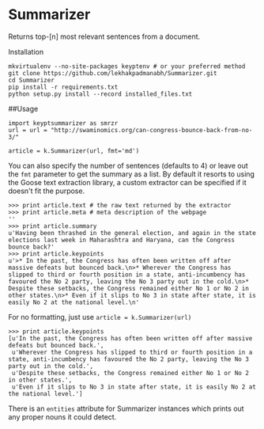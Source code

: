 Summarizer
==========

Returns top-[n] most relevant sentences from a document.


Installation

    mkvirtualenv --no-site-packages keyptenv # or your preferred method
    git clone https://github.com/lekhakpadmanabh/Summarizer.git
    cd Summarizer
    pip install -r requirements.txt
    python setup.py install --record installed_files.txt

##Usage

    import keyptsummarizer as smrzr
    url = url = "http://swaminomics.org/can-congress-bounce-back-from-no-3/"

    article = k.Summarizer(url, fmt='md')

You can also specify the number of sentences (defaults to 4) or leave out the `fmt` parameter to get the summary as a list. By default it resorts to using the Goose text extraction library, a custom extractor can be specified if it doesn't fit the purpose. 

    >>> print article.text # the raw text returned by the extractor
    >>> print article.meta # meta description of the webpage
    ''
    >>> print article.summary
    u'Having been thrashed in the general election, and again in the state elections last week in Maharashtra and Haryana, can the Congress bounce back?'
    >>> print article.keypoints
    u'>* In the past, the Congress has often been written off after massive defeats but bounced back.\n>* Wherever the Congress has slipped to third or fourth position in a state, anti-incumbency has favoured the No 2 party, leaving the No 3 party out in the cold.\n>* Despite these setbacks, the Congress remained either No 1 or No 2 in other states.\n>* Even if it slips to No 3 in state after state, it is easily No 2 at the national level.\n'

For no formatting, just use `article = k.Summarizer(url)`

    >>> print article.keypoints
    [u'In the past, the Congress has often been written off after massive defeats but bounced back.',
     u'Wherever the Congress has slipped to third or fourth position in a state, anti-incumbency has favoured the No 2 party, leaving the No 3 party out in the cold.',
     u'Despite these setbacks, the Congress remained either No 1 or No 2 in other states.',
     u'Even if it slips to No 3 in state after state, it is easily No 2 at the national level.']
     
There is an `entities` attribute for Summarizer instances which prints out any proper nouns it could detect.
